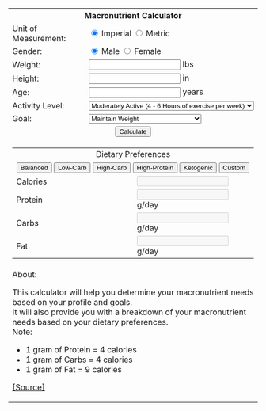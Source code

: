 ---
---

<html lang="en">
<head>
    <meta charset="UTF-8">
    <meta name="viewport" content="width=device-width, initial-scale=0.9">
    <title>Macronutrient Calculator</title>
    <!-- <link rel="stylesheet" href="../style.css"> -->
    <script src="../script.js"></script>
</head>

<table id="main-table">
    <colgroup>
        <col style="width: 50%;">
        <col style="width: 50%;">
    </colgroup>
    <th colspan="2">
        Macronutrient Calculator
    </th>
    <tr>
        <td>
            Unit of Measurement:
        </td>
        <td>
            <input type="radio" name="unit" id="imperial" checked>
            <label for="imperial">Imperial</label>
            <input type="radio" name="unit" id="metric">
            <label for="metric">Metric</label>
        </td>
    </tr>
    <tr>
        <td>
            Gender:
        </td>
        <td>
            <input type="radio" name="gender" id="male" checked>
            <label for="male">Male</label>
            <input type="radio" name="gender" id="female">
            <label for="female">Female</label>
        </td>
    </tr>
    <tr>
        <td>
            Weight:
        </td>
        <td style="width: 50%;">
            <input type="number" name="weight" id="weight">
            <label id="weight-label" for="weight">lbs</label>
        </td>
    </tr>
    <tr>
        <td>
            Height:
        </td>
        <td style="width: 50%;">
            <input type="number" name="height" id="height">
            <label id="height-label" for="height">in</label>
        </td>
    </tr>
    <tr>
        <td>
            Age:
        </td>
        <td>
            <input type="number" name="age" id="age">
            <label id="age-label" for="age">years</label>
        </td>
    </tr>
    <tr>
        <td>
            Activity Level:
        </td>
        <td>
            <select name="activity-level" id="activity-level">
                <option value="1.15">Sedentary (Little to no exercise)</option>
                <option value="1.3">Lightly Active (1 - 3 Hours of exercise per week)</option>
                <option value="1.5" selected>Moderately Active (4 - 6 Hours of exercise per week)</option>
                <option value="1.7">Very Active (7 - 9 Hours of exercise per week)</option>
                <option value="1.9">Extremely Active (10+ Hours of exercise per week)</option>
            </select>
        </td>
    </tr>
    <tr>
        <td>
            Goal:
        </td>
        <td>
            <select name="goal" id="goal">
                <option value="-1000">Weight Loss: 2 pounds per week</option>
                <option value="-500">Weight Loss: 1 pounds per week</option>
                <option value="-250">Weight Loss: 1/2 pounds per week</option>
                <option value="0" selected>Maintain Weight</option>
                <option value="250">Weight Gain: 1/2 pounds per week</option>
                <option value="500">Weight Gain: 1 pounds per week</option>
                <option value="1000">Weight Gain: 2 pounds per week</option>
            </select>
        </td>
    </tr>
    <tr style="text-align: center;">
        <td colspan="2">
            <button id="calculate">Calculate</button>
        </td>
    </tr>
    <tr>
        <td colspan="2">
            <table id="macro-table" class="macro-table">
                <colgroup>
                    <col style="width: 50%;">
                    <col style="width: 50%;">
                </colgroup>
                <tr style="text-align: center;">
                    <td colspan="2">
                        Dietary Preferences
                    </td>
                </tr>
                <tr style="text-align: center;">
                    <td colspan="2">
                        <button id="balanced">Balanced</button>
                        <button id="low-carb">Low-Carb</button>
                        <button id="high-carb">High-Carb</button>
                        <button id="high-protein">High-Protein</button>
                        <button id="keto">Ketogenic</button>
                        <button id="custom">Custom</button>
                    </td>
                </tr>
                <tr>
                    <td>
                        Calories
                    </td>
                    <td>
                        <input type="number" name="calories" id="calories" disabled>
                    </td>
                </tr>
                <tr>
                    <td>
                        Protein
                    </td>
                    <td>
                        <input type="number" name="protein" id="protein" disabled>
                        <label for="protein">g/day</label>
                    </td>
                </tr>
                <tr>
                    <td>
                        Carbs
                    </td>
                    <td>
                        <input type="number" name="carbs" id="carbs" disabled>
                        <label for="carbs">g/day</label>
                    </td>
                </tr>
                <tr>
                    <td>
                        Fat
                    </td>
                    <td>
                        <input type="number" name="fat" id="fat" disabled>
                        <label for="fat">g/day</label>
                    </td>
                </tr>
            </table>
        </td>
    </tr>
    <tr>
        <td colspan="2">
            About: 
            <p>
                This calculator will help you determine your macronutrient needs based on your profile and goals. <br>
                It will also provide you with a breakdown of your macronutrient needs based on your dietary preferences. <br>
                Note: <br>
                <ul>
                    <li>1 gram of Protein = 4 calories</li>
                    <li>1 gram of Carbs = 4 calories</li>
                    <li>1 gram of Fat = 9 calories</li>
                </ul>
                <a href="https://www.nal.usda.gov/programs/fnic">[Source]</a>
            </p>
        </td>
    </tr>
</table>
<script>
    disableMacros();
    colorTableGradient('macro-table', '#F7FFF7', '#bde2fc', '#157d5a');

    let weight = 0;
    let targetCalories = 0;
    document.getElementById('calculate').addEventListener('click', function() {
        disableMacros();
        weight = document.getElementById('weight').value;
        let height = document.getElementById('height').value;
        let age = document.getElementById('age').value;
        let bmr = 0;
        if (isImperial) {
            if (document.getElementById('male').checked) {
                bmr = 4.536 * weight + 15.88 * height - 5 * age + 5;
            } else {
                bmr = 4.536 * weight + 15.88 * height - 5 * age - 161;
            }
        } else {
            if (document.getElementById('male').checked) {
                bmr = 10 * weight + 6.25 * height - 5 * age + 5;
            } else {
                bmr = 10 * weight + 6.25 * height - 5 * age - 161;
            }
        }
        let tdee = bmr * parseFloat(document.getElementById('activity-level').value);
        targetCalories = tdee + parseFloat(document.getElementById('goal').value);
        
        document.getElementById('calories').value = targetCalories.toFixed();
        calcBalanced();
    });

    function disableMacros() {
        const proteinInput = document.getElementById('protein');
        proteinInput.disabled = true;

        const carbsInput = document.getElementById('carbs');
        carbsInput.disabled = true;
        
        const fatInput = document.getElementById('fat');
        fatInput.disabled = true;
    }

    document.getElementById('balanced').addEventListener('click', function() {
        document.getElementById('calculate').click();
        disableMacros()
        calcBalanced();
    });

    document.getElementById('low-carb').addEventListener('click', function() {
        document.getElementById('calculate').click();
        disableMacros()
        const protein = Number(weight).toFixed();
        const carbs = (targetCalories * 0.2 / 4).toFixed();
        const fat = ((targetCalories - ((protein * 4) + (carbs * 4))) / 9).toFixed();
        document.getElementById('protein').value  = protein;
        document.getElementById('carbs').value    = carbs;
        document.getElementById('fat').value      = fat;
    });

    document.getElementById('high-carb').addEventListener('click', function() {
        document.getElementById('calculate').click();
        disableMacros()
        const protein = (targetCalories * 0.3 / 4).toFixed();
        const carbs = (targetCalories * 0.5 / 4).toFixed();
        const fat = ((targetCalories - ((protein * 4) + (carbs * 4))) / 9).toFixed();
        document.getElementById('protein').value  = protein;
        document.getElementById('carbs').value    = carbs;
        document.getElementById('fat').value      = fat;
    });

    document.getElementById('high-protein').addEventListener('click', function() {
        document.getElementById('calculate').click();
        disableMacros()
        const protein = (targetCalories * 0.5 / 4).toFixed();
        const carbs = (targetCalories * 0.25 / 4).toFixed();
        const fat = ((targetCalories - ((protein * 4) + (carbs * 4))) / 9).toFixed();
        document.getElementById('protein').value  = protein;
        document.getElementById('carbs').value    = carbs;
        document.getElementById('fat').value      = fat;
    });

    document.getElementById('keto').addEventListener('click', function() {
        document.getElementById('calculate').click();
        disableMacros()
        const protein = Number(weight).toFixed();
        const fat = (targetCalories * 0.50 / 9).toFixed();
        const carbs = ((targetCalories - ((protein * 4) + (fat * 9))) / 4).toFixed();
        document.getElementById('protein').value  = protein;
        document.getElementById('carbs').value    = carbs;
        document.getElementById('fat').value      = fat;
    });

    document.getElementById('custom').addEventListener('click', function() {
        const proteinInput = document.getElementById('protein');
        if (proteinInput < 1) {
            document.getElementById('calculate').click();
        }
        proteinInput.disabled = false;

        const carbsInput = document.getElementById('carbs');
        carbsInput.disabled = false;
        
        const fatInput = document.getElementById('fat');
        fatInput.disabled = false;

        prevProteinValue = proteinInput.value;
        proteinInput.addEventListener('change', function(event) {
            let currentValue = event.target.value;
            const diff = prevProteinValue - currentValue;
            carbsInput.value = (parseFloat(carbsInput.value) + (diff / 2)).toFixed(1);
            fatInput.value   = ((targetCalories - ((currentValue * 4) + (carbsInput.value * 4))) / 9).toFixed(1);
            prevProteinValue = currentValue;
        });

        prevCarbValue = carbsInput.value;
        carbsInput.addEventListener('change', function(event) {
            let currentValue = event.target.value;
            fatInput.value   = ((targetCalories - ((currentValue * 4) + (proteinInput.value * 4))) / 9).toFixed(1);
            prevCarbValue = currentValue;
        });

        prevFatValue = fatInput.value;
        fatInput.addEventListener('change', function(event) {
            let currentValue = event.target.value;
            carbsInput.value   = ((targetCalories - ((currentValue * 9) + (proteinInput.value * 4))) / 4).toFixed(1);
            prevCarbValue = currentValue;
        });
    });

    function calcBalanced() {
        const protein = Number(weight).toFixed();
        const carbs = (targetCalories * 0.3 / 4).toFixed();
        const fat = ((targetCalories - ((protein * 4) + (carbs * 4))) / 9).toFixed();
        document.getElementById('protein').value  = protein;
        document.getElementById('carbs').value    = carbs;
        document.getElementById('fat').value      = fat;
    }

    addHomeButton('main-table');
</script>
